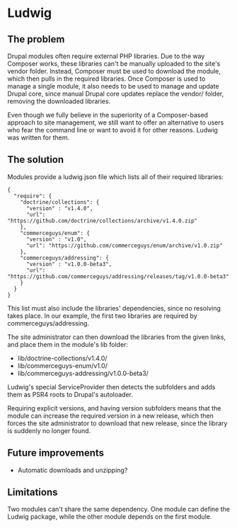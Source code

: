 # Ludwig

## The problem
Drupal modules often require external PHP libraries.
Due to the way Composer works, these libraries can't be manually uploaded to the site's vendor folder.
Instead, Composer must be used to download the module, which then pulls in the required libraries.
Once Composer is used to manage a single module, it also needs to be used to manage and update Drupal core,
since manual Drupal core updates replace the vendor/ folder, removing the downloaded libraries.

Even though we fully believe in the superiority of a Composer-based approach to site management,
we still want to offer an alternative to users who fear the command line or want to avoid it
for other reasons. Ludwig was written for them.

## The solution
Modules provide a ludwig.json file which lists all of their required libraries:
```
{
  "require": {
    "doctrine/collections": {
      "version" : "v1.4.0",
      "url": "https://github.com/doctrine/collections/archive/v1.4.0.zip"
    },
    "commerceguys/enum": {
      "version" : "v1.0",
      "url": "https://github.com/commerceguys/enum/archive/v1.0.zip"
    },
    "commerceguys/addressing": {
      "version" : "v1.0.0-beta3",
      "url": "https://github.com/commerceguys/addressing/releases/tag/v1.0.0-beta3"
    }
  }
}
```
This list must also include the libraries' dependencies, since no resolving takes place.
In our example, the first two libraries are required by commerceguys/addressing.

The site administrator can then download the libraries from the given links, and place them
in the module's lib folder:
- lib/doctrine-collections/v1.4.0/
- lib/commerceguys-enum/v1.0/
- lib/commerceguys-addressing/v1.0.0-beta3/

Ludwig's special ServiceProvider then detects the subfolders and adds them as PSR4 roots to Drupal's autoloader.

Requiring explicit versions, and having version subfolders means that the module can increase the
required version in a new release, which then forces the site administrator to download that
new release, since the library is suddenly no longer found.

## Future improvements
 - Automatic downloads and unzipping?

## Limitations
Two modules can't share the same dependency. One module can define the Ludwig package,
while the other module depends on the first module.

